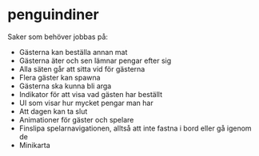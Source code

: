# penguindiner

Saker som behöver jobbas på:
- Gästerna kan beställa annan mat
- Gästerna äter och sen lämnar pengar efter sig
- Alla säten går att sitta vid för gästerna
- Flera gäster kan spawna
- Gästerna ska kunna bli arga
- Indikator för att visa vad gästen har beställt
- UI som visar hur mycket pengar man har
- Att dagen kan ta slut
- Animationer för gäster och spelare
- Finslipa spelarnavigationen, alltså att inte fastna i bord eller gå igenom de
- Minikarta
